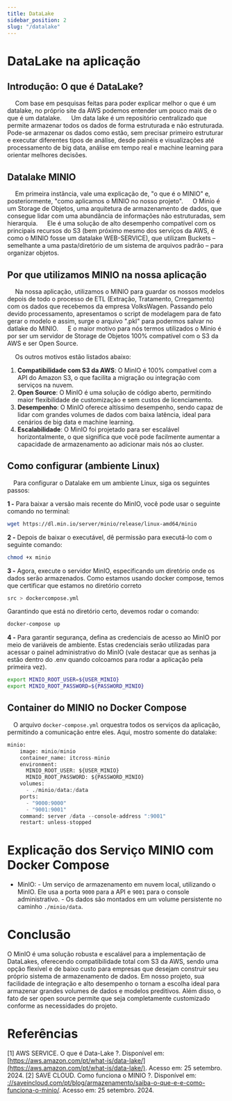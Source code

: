 ```yaml
---
title: DataLake
sidebar_position: 2
slug: "/datalake"
---
```


# DataLake na aplicação

## Introdução: O que é DataLake?

&emsp; Com base em pesquisas feitas para poder explicar melhor o que é um datalake, no próprio site da AWS podemos entender um pouco mais de o que é um datalake.
&emsp; Um data lake é um repositório centralizado que permite armazenar todos os dados de forma estruturada e não estruturada. Pode-se armazenar os dados como estão, sem precisar primeiro estruturar e executar diferentes tipos de análise, desde painéis e visualizações até processamento de big data, análise em tempo real e machine learning para orientar melhores decisões.

## Datalake MINIO

&emsp; Em primeira instância, vale uma explicação de, "o que é o MINIO" e, posteriormente, "como aplicamos o MINIO no nosso projeto".
&emsp; O Minio é um Storage de Objetos, uma arquitetura de armazenamento de dados, que consegue lidar com uma abundância de informações não estruturadas, sem hierarquia. 
&emsp; Ele é uma solução de alto desempenho compatível com os principais recursos do S3 (bem próximo mesmo dos servíços da AWS, é como o MINIO fosse um datalake WEB-SERVICE), que utilizam Buckets – semelhante a uma pasta/diretório de um sistema de arquivos padrão – para organizar objetos. 

## Por que utilizamos MINIO na nossa aplicação

&emsp; Na nossa aplicação, utilizamos o MINIO para guardar os nossos modelos depois de todo o processo de ETL (Extração, Tratamento, Crregamento) com os dados que recebemos da empresa VolksWagen. Passando pelo devido processamento, apresentamos o script de modelagem para de fato gerar o modelo e assim, surge o arquivo ".pkl" para podermos salvar no datlake do MINIO.
&emsp; E o maior motivo para nós termos utilizados o Minio é por ser um servidor de Storage de Objetos 100% compatível com o S3 da AWS e ser Open Source.

&emsp; Os outros motivos estão listados abaixo:

1. **Compatibilidade com S3 da AWS**: O MinIO é 100% compatível com a API do Amazon S3, o que facilita a migração ou integração com serviços na nuvem.
2. **Open Source**: O MinIO é uma solução de código aberto, permitindo maior flexibilidade de customização e sem custos de licenciamento.
3. **Desempenho**: O MinIO oferece altíssimo desempenho, sendo capaz de lidar com grandes volumes de dados com baixa latência, ideal para cenários de big data e machine learning.
4. **Escalabilidade**: O MinIO foi projetado para ser escalável horizontalmente, o que significa que você pode facilmente aumentar a capacidade de armazenamento ao adicionar mais nós ao cluster.


## Como configurar (ambiente Linux)

&emsp;Para configurar o Datalake em um ambiente Linux, siga os seguintes passos:

**1 -** Para baixar a versão mais recente do MinIO, você pode usar o seguinte comando no terminal:

```bash
wget https://dl.min.io/server/minio/release/linux-amd64/minio
```
**2 -** Depois de baixar o executável, dê permissão para executá-lo com o seguinte comando:

```bash
chmod +x minio
```
**3 -** Agora, execute o servidor MinIO, especificando um diretório onde os dados serão armazenados.
Como estamos usando docker compose, temos que certificar que estamos no diretório correto

```bash
src > dockercompose.yml
```
Garantindo que está no diretório certo, devemos rodar o comando:

```bash
docker-compose up
```
**4 -** Para garantir segurança, defina as credenciais de acesso ao MinIO por meio de variáveis de ambiente. 
Estas credenciais serão utilizadas para acessar o painel administrativo do MinIO (vale destacar que as senhas ja estão dentro do .env quando colcoamos para rodar a aplicação pela primeira vez).

```bash
export MINIO_ROOT_USER=${USER_MINIO}
export MINIO_ROOT_PASSWORD=${PASSWORD_MINIO}
```
## Container do MINIO no Docker Compose

&emsp;O arquivo `docker-compose.yml` orquestra todos os serviços da aplicação, permitindo a comunicação entre eles. Aqui, mostro somente do datalake:

```python
minio:
    image: minio/minio
    container_name: itcross-minio
    environment:
      MINIO_ROOT_USER: ${USER_MINIO}
      MINIO_ROOT_PASSWORD: ${PASSWORD_MINIO}
    volumes:
      - ./minio/data:/data
    ports:
      - "9000:9000"
      - "9001:9001"
    command: server /data --console-address ":9001"
    restart: unless-stopped
```

# Explicação dos Serviço MINIO com Docker Compose

- MinIO:
        - Um serviço de armazenamento em nuvem local, utilizando o MinIO. Ele usa a porta `9000` para a API e `9001` para o console administrativo.
        - Os dados são montados em um volume persistente no caminho `./minio/data`.

# Conclusão

O MinIO é uma solução robusta e escalável para a implementação de DataLakes, oferecendo compatibilidade total com S3 da AWS, sendo uma opção flexível e de baixo custo para empresas que desejam construir seu próprio sistema de armazenamento de dados. Em nosso projeto, sua facilidade de integração e alto desempenho o tornam a escolha ideal para armazenar grandes volumes de dados e modelos preditivos. Além disso, o fato de ser open source permite que seja completamente customizado conforme as necessidades do projeto.

# Referências
[1] AWS SERVICE. O que é Data-Lake ?. Disponível em: [https://aws.amazon.com/pt/what-is/data-lake/](https://aws.amazon.com/pt/what-is/data-lake/). Acesso em: 25 setembro. 2024.
[2] SAVE CLOUD. Como funciona o MINIO ?. Disponível em: [://saveincloud.com/pt/blog/armazenamento/saiba-o-que-e-e-como-funciona-o-minio/](://saveincloud.com/pt/blog/armazenamento/saiba-o-que-e-e-como-funciona-o-minio/). Acesso em: 25 setembro. 2024.

